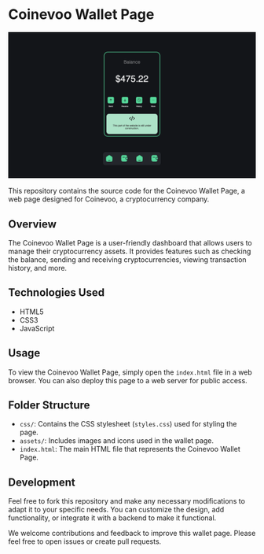 # Coinevoo Wallet Page

![Coinevoo Wallet Page](assets/images/wallet.png)

This repository contains the source code for the Coinevoo Wallet Page, a web page designed for Coinevoo, a cryptocurrency company.

## Overview

The Coinevoo Wallet Page is a user-friendly dashboard that allows users to manage their cryptocurrency assets. It provides features such as checking the balance, sending and receiving cryptocurrencies, viewing transaction history, and more.

## Technologies Used

- HTML5
- CSS3
- JavaScript 

## Usage

To view the Coinevoo Wallet Page, simply open the `index.html` file in a web browser. You can also deploy this page to a web server for public access.

## Folder Structure

- `css/`: Contains the CSS stylesheet (`styles.css`) used for styling the page.
- `assets/`: Includes images and icons used in the wallet page.
- `index.html`: The main HTML file that represents the Coinevoo Wallet Page.

## Development

Feel free to fork this repository and make any necessary modifications to adapt it to your specific needs. You can customize the design, add functionality, or integrate it with a backend to make it functional.

We welcome contributions and feedback to improve this wallet page. Please feel free to open issues or create pull requests.

